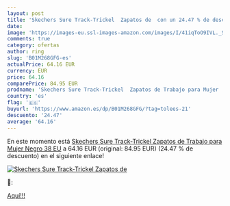 ```yaml
---
layout: post
title: 'Skechers Sure Track-Trickel  Zapatos de  con un 24.47 % de descuento'
date: 
image: 'https://images-eu.ssl-images-amazon.com/images/I/41iqToO9IVL._SL200_.jpg'
comments: true
category: ofertas
author: ring
slug: 'B01M268GFG-es'
actualPrice: 64.16 EUR
currency: EUR
price: 64.16
comparePrice: 84.95 EUR
prodname: 'Skechers Sure Track-Trickel  Zapatos de Trabajo para Mujer  Negro  38 EU'
country: 'es'
flag: '🇪🇸'
buyurl: 'https://www.amazon.es/dp/B01M268GFG/?tag=tolees-21'
descuento: '24.47'
average: '64.16'
---
```


En este momento está [Skechers Sure Track-Trickel  Zapatos de Trabajo para Mujer  Negro  38 EU](https://www.amazon.es/dp/B01M268GFG/?tag=tolees-21) a 64.16 EUR (original: 84.95 EUR) (24.47 %  de descuento) en el siguiente enlace!

[![Skechers Sure Track-Trickel  Zapatos de ](https://images-eu.ssl-images-amazon.com/images/I/41iqToO9IVL._SL200_.jpg)](https://www.amazon.es/dp/B01M268GFG/?tag=tolees-21)

🔎:


[Aquí!!!](https://www.amazon.es/dp/B01M268GFG/?tag=tolees-21)

